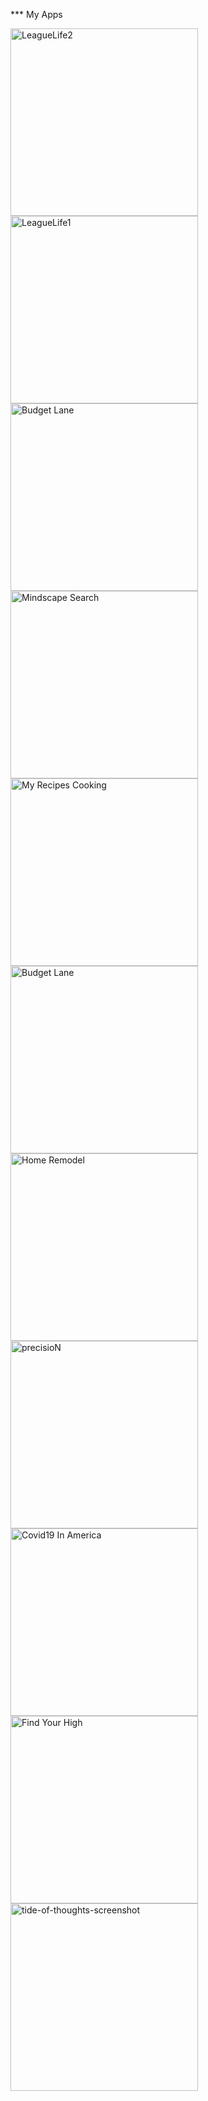 *** My Apps

<img width="300" alt="LeagueLife2" src="https://user-images.githubusercontent.com/7967403/88698443-ac8bc100-d0cb-11ea-8ed9-2401093a7f9e.jpg">
<img width="300" alt="LeagueLife1" src="https://user-images.githubusercontent.com/7967403/88698440-ac8bc100-d0cb-11ea-85f1-b6f4e828888d.jpg">
<img width="300" alt="Budget Lane" src="https://user-images.githubusercontent.com/7967403/88698425-a72e7680-d0cb-11ea-9d2d-5627228db5c0.jpeg">
<img width="300" alt="Mindscape Search" src="https://user-images.githubusercontent.com/7967403/88698444-ad245780-d0cb-11ea-9b0b-675331264ddc.jpeg">
<img width="300" alt="My Recipes Cooking" src="https://user-images.githubusercontent.com/7967403/88698448-adbcee00-d0cb-11ea-9add-0316a01b39e9.jpeg">
<img width="300" alt="Budget Lane" src="https://user-images.githubusercontent.com/7967403/88698425-a72e7680-d0cb-11ea-9d2d-5627228db5c0.jpeg">
<img width="300" alt="Home Remodel" src="https://user-images.githubusercontent.com/7967403/88698454-af86b180-d0cb-11ea-8d60-b6546bf31b27.png">
<img width="300" alt="precisioN" src="https://user-images.githubusercontent.com/7967403/88698451-ae558480-d0cb-11ea-8047-5ff042245030.png">
<img width="300" alt="Covid19 In America" src="https://user-images.githubusercontent.com/7967403/88698429-a8f83a00-d0cb-11ea-91bc-d9b051daacbf.jpeg">
<img width="300" alt="Find Your High" src="https://user-images.githubusercontent.com/7967403/88698434-aac1fd80-d0cb-11ea-911a-2e86d9f017bf.jpeg">
<img width="300" alt="tide-of-thoughts-screenshot" src="https://user-images.githubusercontent.com/7967403/88698466-b44b6580-d0cb-11ea-985e-28d62efc2d1c.png">
